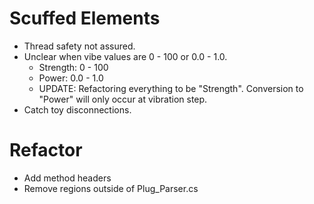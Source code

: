 # Scuffed Elements

* Thread safety not assured.
* Unclear when vibe values are 0 - 100 or 0.0 - 1.0.
    - Strength: 0 - 100
    - Power: 0.0 - 1.0
    - UPDATE: Refactoring everything to be "Strength". Conversion to "Power" will only occur at vibration step.
* Catch toy disconnections.

# Refactor

* Add method headers
* Remove regions outside of Plug_Parser.cs